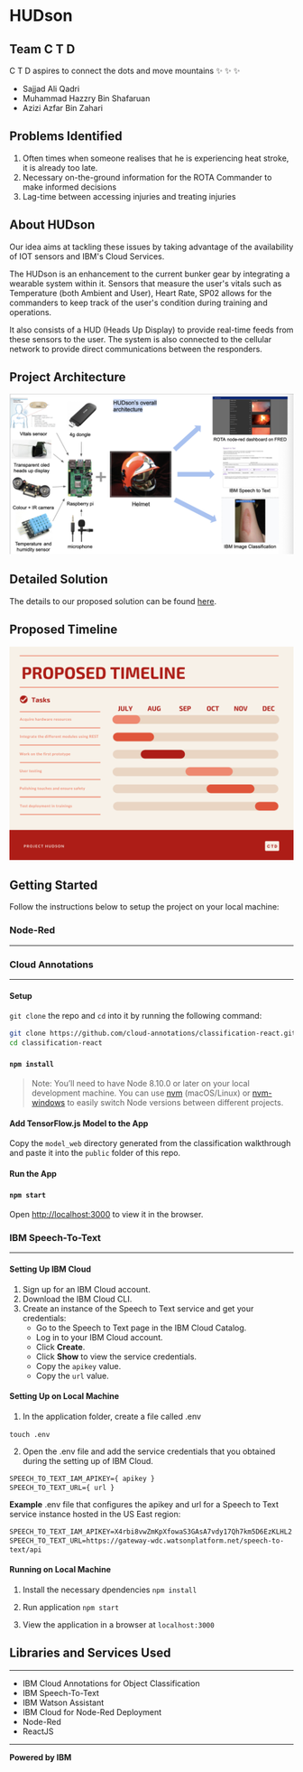 # HUDson

## Team C T D

C T D aspires to connect the dots and move mountains :sparkles: :sparkles: :sparkles:

* Sajjad Ali Qadri
* Muhammad Hazzry Bin Shafaruan
* Azizi Azfar Bin Zahari

## Problems Identified
1. Often times when someone realises that he is experiencing heat stroke, it is already too late.
2. Necessary on-the-ground information for the ROTA Commander to make informed decisions
3. Lag-time between accessing injuries and treating injuries

## About HUDson
Our idea aims at tackling these issues by taking advantage of the availability of IOT sensors and IBM's Cloud Services.

The HUDson is an enhancement to the current bunker gear by integrating a wearable system within it. Sensors that measure the user's vitals such as Temperature (both Ambient and User), Heart Rate, SP02 allows for the commanders to keep track of the user's condition during training and operations. 

It also consists of a HUD (Heads Up Display) to provide real-time feeds from these sensors to the user. The system is also connected to the cellular network to provide direct communications between the responders.

## Project Architecture
![Project Architecture](./images/ProjectArchitecture.png)

## Detailed Solution
The details to our proposed solution can be found [here](https://docs.google.com/presentation/d/118ZEW3oC22b5wW0z8rRuRln_HrM24JXRShlhw-pjIVY/edit?usp=sharing).

## Proposed Timeline
![Proposed Timleine](./images/ProposedTimeline.png)

## Getting Started

Follow the instructions below to setup the project on your local machine:

### Node-Red
----------------------------

### Cloud Annotations
----------------------------

#### Setup
`git clone` the repo and `cd` into it by running the following command:

```bash
git clone https://github.com/cloud-annotations/classification-react.git
cd classification-react
```

#### `npm install`

> Note: You’ll need to have Node 8.10.0 or later on your local development machine. You can use [nvm](https://github.com/creationix/nvm#installation) (macOS/Linux) or [nvm-windows](https://github.com/coreybutler/nvm-windows#node-version-manager-nvm-for-windows) to easily switch Node versions between different projects.

#### Add TensorFlow.js Model to the App
Copy the `model_web` directory generated from the classification walkthrough and paste it into the `public` folder of this repo.

#### Run the App
#### `npm start`

Open [http://localhost:3000](http://localhost:3000) to view it in the browser.

### IBM Speech-To-Text
----------------------------
#### Setting Up IBM Cloud
1. Sign up for an IBM Cloud account.
2. Download the IBM Cloud CLI.
3. Create an instance of the Speech to Text service and get your credentials:
    * Go to the Speech to Text page in the IBM Cloud Catalog.
    * Log in to your IBM Cloud account.
    * Click **Create**.
    * Click **Show** to view the service credentials.
    * Copy the `apikey` value.
    * Copy the `url` value.
  
#### Setting Up on Local Machine
1. In the application folder, create a file called .env

`touch .env`

2. Open the .env file and add the service credentials that you obtained during the setting up of IBM Cloud.

```
SPEECH_TO_TEXT_IAM_APIKEY={ apikey } 
SPEECH_TO_TEXT_URL={ url }
```

**Example** .env file that configures the apikey and url for a Speech to Text service instance hosted in the US East region:

```
SPEECH_TO_TEXT_IAM_APIKEY=X4rbi8vwZmKpXfowaS3GAsA7vdy17Qh7km5D6EzKLHL2
SPEECH_TO_TEXT_URL=https://gateway-wdc.watsonplatform.net/speech-to-text/api
```
#### Running on Local Machine
1. Install the necessary dpendencies
`npm install`

2. Run application
`npm start`

3. View the application in a browser at `localhost:3000`

## Libraries and Services Used
----------------------------
* IBM Cloud Annotations for Object Classification
* IBM Speech-To-Text
* IBM Watson Assistant
* IBM Cloud for Node-Red Deployment 
* Node-Red
* ReactJS

_____________________
**Powered by IBM**